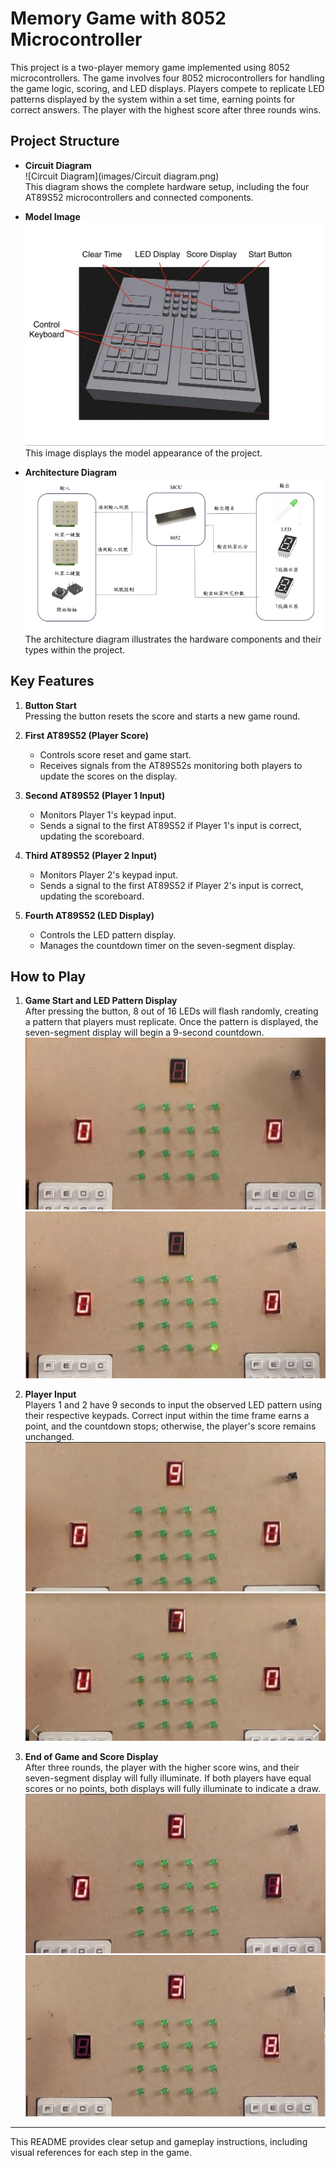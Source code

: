 # Memory Game with 8052 Microcontroller

This project is a two-player memory game implemented using 8052 microcontrollers. The game involves four 8052 microcontrollers for handling the game logic, scoring, and LED displays. Players compete to replicate LED patterns displayed by the system within a set time, earning points for correct answers. The player with the highest score after three rounds wins.

## Project Structure

- **Circuit Diagram**  
  ![Circuit Diagram](images/Circuit diagram.png)  
  This diagram shows the complete hardware setup, including the four AT89S52 microcontrollers and connected components.

- **Model Image**  
  ![Model](images/model.jpg)  
  This image displays the model appearance of the project.

- **Architecture Diagram**  
  ![Architecture Diagram](images/Architecture.png)  
  The architecture diagram illustrates the hardware components and their types within the project.

## Key Features

1. **Button Start**  
   Pressing the button resets the score and starts a new game round.

2. **First AT89S52 (Player Score)**  
   - Controls score reset and game start.
   - Receives signals from the AT89S52s monitoring both players to update the scores on the display.

3. **Second AT89S52 (Player 1 Input)**  
   - Monitors Player 1's keypad input.
   - Sends a signal to the first AT89S52 if Player 1's input is correct, updating the scoreboard.

4. **Third AT89S52 (Player 2 Input)**  
   - Monitors Player 2's keypad input.
   - Sends a signal to the first AT89S52 if Player 2's input is correct, updating the scoreboard.

5. **Fourth AT89S52 (LED Display)**  
   - Controls the LED pattern display.
   - Manages the countdown timer on the seven-segment display.

## How to Play

1. **Game Start and LED Pattern Display**  
   After pressing the button, 8 out of 16 LEDs will flash randomly, creating a pattern that players must replicate. Once the pattern is displayed, the seven-segment display will begin a 9-second countdown.  
   ![Game Start](images/Picture1.png)  
   ![Pattern Display](images/Picture2.png)

2. **Player Input**  
   Players 1 and 2 have 9 seconds to input the observed LED pattern using their respective keypads. Correct input within the time frame earns a point, and the countdown stops; otherwise, the player's score remains unchanged.  
   ![Player 1 Input](images/Picture3.png)  
   ![Player 2 Input](images/Picture4.png)

3. **End of Game and Score Display**  
   After three rounds, the player with the higher score wins, and their seven-segment display will fully illuminate. If both players have equal scores or no points, both displays will fully illuminate to indicate a draw.  
   ![Winning Display](images/Picture5.png)  
   ![Draw Display](images/Picture6.png)

---

This README provides clear setup and gameplay instructions, including visual references for each step in the game.
